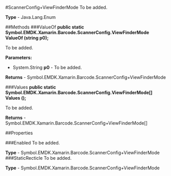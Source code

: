 #ScannerConfig+ViewFinderMode
To be added.

**Type** - Java.Lang.Enum

##Methods
###ValueOf
**public static Symbol.EMDK.Xamarin.Barcode.ScannerConfig.ViewFinderMode ValueOf (string p0);**

To be added.

**Parameters:** 

* System.String **p0** - To be added.

**Returns** - Symbol.EMDK.Xamarin.Barcode.ScannerConfig+ViewFinderMode

###Values
**public static Symbol.EMDK.Xamarin.Barcode.ScannerConfig.ViewFinderMode[] Values ();**

To be added.


**Returns** - Symbol.EMDK.Xamarin.Barcode.ScannerConfig+ViewFinderMode[]

##Properties

###Enabled
To be added.

**Type** - Symbol.EMDK.Xamarin.Barcode.ScannerConfig+ViewFinderMode
###StaticRecticle
To be added.

**Type** - Symbol.EMDK.Xamarin.Barcode.ScannerConfig+ViewFinderMode


